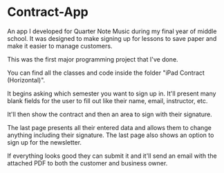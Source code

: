 # Contract-App
An app I developed for Quarter Note Music during my final year of middle school. It was designed to make signing up for lessons to save paper and make it easier to manage customers.

This was the first major programming project that I've done.

You can find all the classes and code inside the folder "iPad Contract (Horizontal)".

It begins asking which semester you want to sign up in.
It'll present many blank fields for the user to fill out like their name, email, instructor, etc.

It'll then show the contract and then an area to sign with their signature.

The last page presents all their entered data and allows them to change anything including their signature.
The last page also shows an option to sign up for the newsletter.

If everything looks good they can submit it and it'll send an email with the attached PDF to both the customer and business owner.
